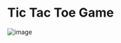 # Tic Tac Toe Game

![image](https://user-images.githubusercontent.com/36808172/187293605-571357f6-db4e-45f5-9c5b-cc54feeed863.png)
